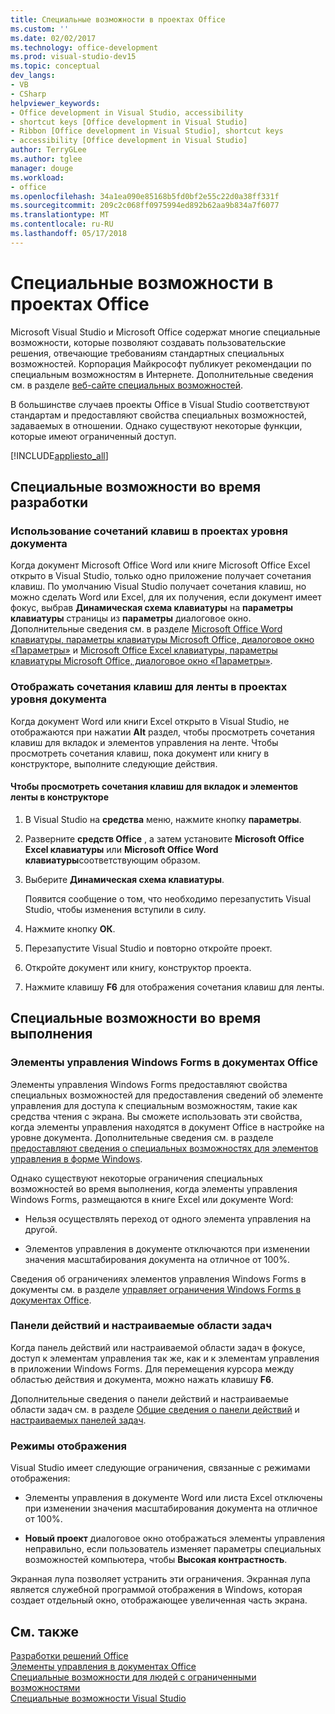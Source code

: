 ```yaml
---
title: Специальные возможности в проектах Office
ms.custom: ''
ms.date: 02/02/2017
ms.technology: office-development
ms.prod: visual-studio-dev15
ms.topic: conceptual
dev_langs:
- VB
- CSharp
helpviewer_keywords:
- Office development in Visual Studio, accessibility
- shortcut keys [Office development in Visual Studio]
- Ribbon [Office development in Visual Studio], shortcut keys
- accessibility [Office development in Visual Studio]
author: TerryGLee
ms.author: tglee
manager: douge
ms.workload:
- office
ms.openlocfilehash: 34a1ea090e85168b5fd0bf2e55c22d0a38ff331f
ms.sourcegitcommit: 209c2c068ff0975994ed892b62aa9b834a7f6077
ms.translationtype: MT
ms.contentlocale: ru-RU
ms.lasthandoff: 05/17/2018
---
```

# <a name="accessibility-in-office-projects"></a>Специальные возможности в проектах Office
  Microsoft Visual Studio и Microsoft Office содержат многие специальные возможности, которые позволяют создавать пользовательские решения, отвечающие требованиям стандартных специальных возможностей. Корпорация Майкрософт публикует рекомендации по специальным возможностям в Интернете. Дополнительные сведения см. в разделе [веб-сайте специальных возможностей](http://go.microsoft.com/fwlink/?LinkID=37113).  

 В большинстве случаев проекты Office в Visual Studio соответствуют стандартам и предоставляют свойства специальных возможностей, задаваемых в отношении. Однако существуют некоторые функции, которые имеют ограниченный доступ.  

 [!INCLUDE[appliesto_all](../vsto/includes/appliesto-all-md.md)]  

## <a name="accessibility-at-design-time"></a>Специальные возможности во время разработки  

### <a name="use-shortcut-keys-in-document-level-projects"></a>Использование сочетаний клавиш в проектах уровня документа  
 Когда документ Microsoft Office Word или книге Microsoft Office Excel открыто в Visual Studio, только одно приложение получает сочетания клавиш. По умолчанию Visual Studio получает сочетания клавиш, но можно сделать Word или Excel, для их получения, если документ имеет фокус, выбрав **Динамическая схема клавиатуры** на **параметры клавиатуры** страницы из **параметры** диалоговое окно. Дополнительные сведения см. в разделе [Microsoft Office Word клавиатуры, параметры клавиатуры Microsoft Office, диалоговое окно «Параметры»](../vsto/microsoft-office-word-keyboard-microsoft-office-keyboard-settings-options-dialog-box.md) и [Microsoft Office Excel клавиатуры, параметры клавиатуры Microsoft Office, диалоговое окно «Параметры»](../vsto/microsoft-office-excel-keyboard-microsoft-office-keyboard-settings-options-dialog-box.md).  

### <a name="display-shortcut-keys-for-the-ribbon-in-document-level-projects"></a>Отображать сочетания клавиш для ленты в проектах уровня документа  
 Когда документ Word или книги Excel открыто в Visual Studio, не отображаются при нажатии **Alt** раздел, чтобы просмотреть сочетания клавиш для вкладок и элементов управления на ленте. Чтобы просмотреть сочетания клавиш, пока документ или книгу в конструкторе, выполните следующие действия.  

#### <a name="to-view-shortcut-keys-for-ribbon-tabs-and-controls-in-the-designer"></a>Чтобы просмотреть сочетания клавиш для вкладок и элементов ленты в конструкторе  

1.  В Visual Studio на **средства** меню, нажмите кнопку **параметры**.  

2.  Разверните **средств Office** , а затем установите **Microsoft Office Excel клавиатуры** или **Microsoft Office Word клавиатуры**соответствующим образом.  

3.  Выберите **Динамическая схема клавиатуры**.  

     Появится сообщение о том, что необходимо перезапустить Visual Studio, чтобы изменения вступили в силу.  

4.  Нажмите кнопку **ОК**.  

5.  Перезапустите Visual Studio и повторно откройте проект.  

6.  Откройте документ или книгу, конструктор проекта.  

7.  Нажмите клавишу **F6** для отображения сочетания клавиш для ленты.  

## <a name="accessibility-at-runtime"></a>Специальные возможности во время выполнения  

### <a name="windows-forms-controls-on-office-documents"></a>Элементы управления Windows Forms в документах Office  
 Элементы управления Windows Forms предоставляют свойства специальных возможностей для предоставления сведений об элементе управления для доступа к специальным возможностям, такие как средства чтения с экрана. Вы сможете использовать эти свойства, когда элементы управления находятся в документ Office в настройке на уровне документа. Дополнительные сведения см. в разделе [предоставляют сведения о специальных возможностях для элементов управления в форме Windows](/dotnet/framework/winforms/controls/providing-accessibility-information-for-controls-on-a-windows-form).  

 Однако существуют некоторые ограничения специальных возможностей во время выполнения, когда элементы управления Windows Forms, размещаются в книге Excel или документе Word:  

-   Нельзя осуществлять переход от одного элемента управления на другой.  

-   Элементов управления в документе отключаются при изменении значения масштабирования документа на отличное от 100%.  

 Сведения об ограничениях элементов управления Windows Forms в документы см. в разделе [управляет ограничения Windows Forms в документах Office](../vsto/limitations-of-windows-forms-controls-on-office-documents.md).  

### <a name="actions-panes-and-custom-task-panes"></a>Панели действий и настраиваемые области задач  
 Когда панель действий или настраиваемой области задач в фокусе, доступ к элементам управления так же, как и к элементам управления в приложении Windows Forms. Для перемещения курсора между областью действия и документа, можно нажать клавишу **F6**.  

 Дополнительные сведения о панели действий и настраиваемые области задач см. в разделе [Общие сведения о панели действий](../vsto/actions-pane-overview.md) и [настраиваемых панелей задач](../vsto/custom-task-panes.md).  

### <a name="display-modes"></a>Режимы отображения  
 Visual Studio имеет следующие ограничения, связанные с режимами отображения:  

-   Элементы управления в документе Word или листа Excel отключены при изменении значения масштабирования документа на отличное от 100%.  

-   **Новый проект** диалоговое окно отображаться элементы управления неправильно, если пользователь изменяет параметры специальных возможностей компьютера, чтобы **Высокая контрастность**.  

 Экранная лупа позволяет устранить эти ограничения. Экранная лупа является служебной программой отображения в Windows, которая создает отдельный окно, отображающее увеличенная часть экрана.  

## <a name="see-also"></a>См. также  
 [Разработки решений Office](../vsto/developing-office-solutions.md)   
 [Элементы управления в документах Office](../vsto/controls-on-office-documents.md)   
 [Специальные возможности для людей с ограниченными возможностями](/visualstudio/ide/reference/accessibility-for-people-with-disabilities)   
 [Специальные возможности Visual Studio](/visualstudio/ide/reference/accessibility-features-of-visual-studio)  
